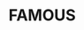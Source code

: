 # FAMOUS
<!DOCTYPE html>
<html lang="zh-CN">
<head>
    <meta charset="UTF-8">
    <meta name="viewport" content="width=device-width, initial-scale=1.0">
    <title>比较有名的人导航页</title>
    <!-- Font Awesome 图标库 -->
    <link rel="stylesheet" href="https://cdnjs.cloudflare.com/ajax/libs/font-awesome/6.4.0/css/all.min.css">
    <style>
        * {
            margin: 0;
            padding: 0;
            box-sizing: border-box;
        }

        body {
            font-family: -apple-system, BlinkMacSystemFont, "Segoe UI", Roboto, sans-serif;
            line-height: 1.6;
            max-width: 1200px;
            margin: 20px auto;
            padding: 0 20px;
            background: #f8f9fa;
        }

        .container {
            display: grid;
            grid-template-columns: repeat(auto-fill, minmax(160px, 1fr));
            gap: 15px;
            padding: 20px;
        }

        .card {
            background: white;
            border-radius: 10px;
            padding: 15px;
            text-align: center;
            box-shadow: 0 2px 5px rgba(0,0,0,0.1);
            transition: transform 0.2s;
        }

        .card:hover {
            transform: translateY(-3px);
        }

        .card a {
            text-decoration: none;
            color: #333;
        }

        .icon {
            font-size: 24px;
            margin-bottom: 10px;
            color: #2c3e50;
        }

        .site-name {
            font-size: 14px;
            word-break: break-all;
        }

        @media (max-width: 600px) {
            .container {
                grid-template-columns: repeat(auto-fill, minmax(120px, 1fr));
            }
        }
    </style>
</head>
<body>
    <div class="container">
        <!-- 示例链接（按需修改） -->
        <div class="card">
            <a href="https://www.zhihu.com/" target="_blank">
                <i class="fas fa-envelope icon"></i>
                <div class="site-name">知乎</div>
            </a>
        </div>

        <div class="card">
            <a href="http://images.newsmth.net/nForum/#!mainpage" target="_blank">
                <i class="fab fa-github icon"></i>
                <div class="site-name">水木社区</div>
            </a>
        </div>
    </div>
</body>
</html>
